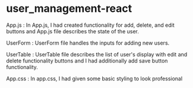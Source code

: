 # user_management-react

App.js : In App.js, I had created functionality for add, delete, and edit buttons and App.js file describes the state of the user.

UserForm : UserForm file handles the inputs for adding new users.

UserTable : UserTable file describes the list of user's display with edit and delete functionality buttons and I had additionally add save button functionality.

App.css : In app.css, I had given some basic styling to look professional
